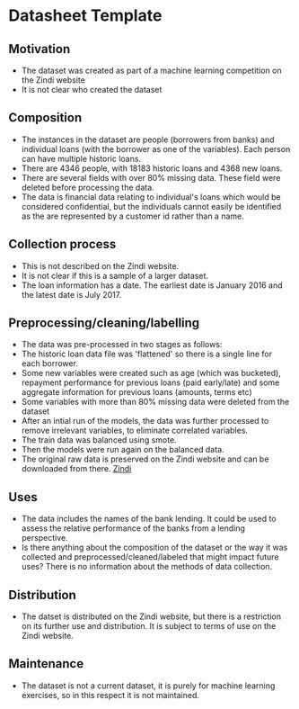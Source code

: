 # Datasheet Template

## Motivation

- The dataset was created as part of a machine learning competition on the Zindi website 
- It is not clear who created the dataset

## Composition

- The instances in the dataset are people (borrowers from banks) and individual loans (with the borrower as one of the variables). Each person can have multiple historic loans.  
- There are 4346 people, with 18183 historic loans and 4368 new loans.
- There are several fields with over 80% missing data. These field were deleted before processing the data. 
- The data is financial data relating to individual's loans which would be considered confidential, but the individuals cannot easily be identified as the are represented by a customer id rather than a name. 
  
  

## Collection process

- This is not described on the Zindi website.
- It is not clear if this is a sample of a larger dataset.
- The loan information has a date. The earliest date is January 2016 and the latest date is July 2017.

## Preprocessing/cleaning/labelling

- The data was pre-processed in two stages as follows:
- The historic loan data file was 'flattened' so there is a single line for each borrower.
- Some new variables were created such as age (which was bucketed), repayment performance for previous loans (paid early/late) and some aggregate information for previous loans (amounts, terms etc)
- Some variables with more than 80% missing data were deleted from the dataset
- After an intial run of the models, the data was further processed to remove irrelevant variables, to eliminate correlated variables.
- The train data was balanced using smote. 
- Then the models were run again on the balanced data. 
- The original raw data is preserved on the Zindi website and can be downloaded from there. [Zindi](https://zindi.africa/competitions/data-science-nigeria-challenge-1-loan-default-prediction/data)
  
  

## Uses

- The data includes the names of the bank lending. It could be used to assess the relative performance of the banks from a lending perspective. 
- Is there anything about the composition of the dataset or the way it was collected and preprocessed/cleaned/labeled that might impact future uses? There is no information about the methods of data collection. 

## Distribution

- The datset is distributed on the Zindi website, but there is a restriction on its further use and distribution. It is subject to terms of use on the Zindi website.

## Maintenance

- The dataset is not a current dataset, it is purely for machine learning exercises, so in this respect it is not maintained. 
